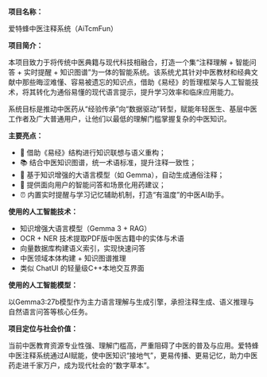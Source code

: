 **项目名称：**

爱特蜂中医注释系统（AiTcmFun）

**项目简介：**

本项目致力于将传统中医典籍与现代科技相融合，打造一个集“注释理解 + 智能问答 + 实时提醒 + 知识图谱”为一体的智能系统。该系统尤其针对中医教材和经典文献中那些晦涩难懂、容易被遗忘的知识点，借助《易经》的哲理框架与人工智能技术，将其转化为通俗易懂的现代语言提示，提升学习效率和临床应用能力。

系统目标是推动中医药从“经验传承”向“数据驱动”转型，赋能年轻医生、基层中医工作者及广大普通用户，让他们以最低的理解门槛掌握复杂的中医知识。

**主要亮点：**

- 🌿 借助《易经》结构进行知识联想与语义重构；
- 📚 结合中医知识图谱，统一术语标准，提升注释一致性；
- 🤖 基于知识增强的大语言模型（如 Gemma），自动生成通俗注释；
- 💬 提供面向用户的智能问答和场景化用药建议；
- ⏰ 内置实时提醒与学习记忆辅助机制，打造“有温度”的中医AI助手。

**使用的人工智能技术：**

- 知识增强大语言模型（Gemma 3 + RAG）
- OCR + NER 技术提取PDF版中医古籍中的实体与术语
- 向量数据库构建语义索引，实现快速问答
- 中医领域本体构建 + 知识图谱推理
- 类似 ChatUI 的轻量级C++本地交互界面

**使用的人工智能模型：**

以Gemma3:27b模型作为主力语言理解与生成引擎，承担注释生成、语义推理与自然语言问答等核心任务。

**项目定位与社会价值：**

当前中医教育资源专业性强、理解门槛高，严重阻碍了中医的普及与应用。爱特蜂中医注释系统通过AI赋能，使中医知识“接地气”，更易传播、更易记忆，助力中医药走进千家万户，成为现代社会的“数字草本”。
